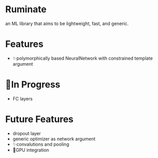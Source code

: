 # Ruminate
an ML library that aims to be lightweight, fast, and generic. 

# Features
* :sparkles:polymorphically based NeuralNetwork with constrained template argument

# :construction:In Progress
* FC layers

# Future Features
* dropout layer
* generic optimizer as network argument
* :sparkles:convalutions and pooling
* :racehorse:GPU integration
